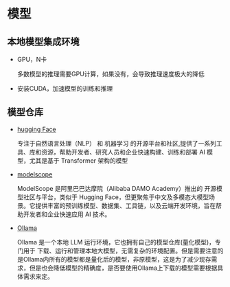 # 模型

## 本地模型集成环境

- GPU，N卡
  
    多数模型的推理需要GPU计算，如果没有，会导致推理速度极大的降低

- 安装CUDA，加速模型的训练和推理

## 模型仓库

- [hugging Face](https://huggingface.co/)

    专注于自然语言处理（NLP） 和 机器学习 的开源平台和社区,提供了一系列工具、库和资源，帮助开发者、研究人员和企业快速构建、训练和部署 AI 模型，尤其是基于 Transformer 架构的模型

- [modelscope](https://www.modelscope.cn/)

    ModelScope 是阿里巴巴达摩院（Alibaba DAMO Academy）推出的 开源模型社区与平台，类似于 Hugging Face，但更聚焦于中文及多模态大模型场景。它提供丰富的预训练模型、数据集、工具链，以及云端开发环境，旨在帮助开发者和企业快速应用 AI 技术。 

- [Ollama](https://ollama.com/)

    Ollama 是一个本地 LLM 运行环境，它也拥有自己的模型仓库(量化模型)，专门用于 下载、运行和管理本地大模型，无需复杂的环境配置。但是需要注意的是Ollama内所有的模型都是量化后的模型，非原模型，这是为了减少现存需求，但是也会降低模型的精确度，是否要使用Ollama上下载的模型需要根据具体需求来定。